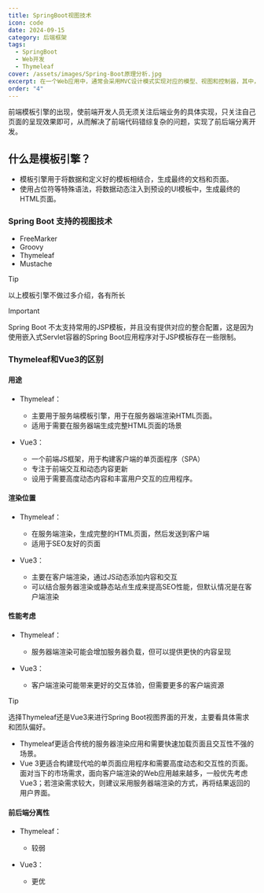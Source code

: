 ```yaml
---
title: SpringBoot视图技术
icon: code
date: 2024-09-15
category: 后端框架
tags:
  - SpringBoot
  - Web开发
  - Thymeleaf
cover: /assets/images/Spring-Boot原理分析.jpg
excerpt: 在一个Web应用中，通常会采用MVC设计模式实现对应的模型、视图和控制器，其中，视图是用户看到并与之交互的界面。对最初的Web应用来说，视图是由HTML元素组成的静态界面；而后期的Web应用更倾向于使用动态模板技术，从而实现前后端分离和页面的动态数据展示。
order: "4"
---
```


前端模板引擎的出现，使前端开发人员无须关注后端业务的具体实现，只关注自己页面的呈现效果即可，从而解决了前端代码错综复杂的问题，实现了前后端分离开发。

## 什么是模板引擎？

- 模板引擎用于将数据和定义好的模板相结合，生成最终的文档和页面。
- 使用占位符等特殊语法，将数据动态注入到预设的UI模板中，生成最终的HTML页面。

### Spring Boot 支持的视图技术

- FreeMarker
- Groovy
- Thymeleaf
- Mustache

> [!tip]
> 以上模板引擎不做过多介绍，各有所长

>[!important]
>Spring Boot 不太支持常用的JSP模板，并且没有提供对应的整合配置，这是因为使用嵌入式Servlet容器的Spring Boot应用程序对于JSP模板存在一些限制。


### Thymeleaf和Vue3的区别

#### 用途

- Thymeleaf：
	- 主要用于服务端模板引擎，用于在服务器端渲染HTML页面。
	- 适用于需要在服务器端生成完整HTML页面的场景

- Vue3：
	- 一个前端JS框架，用于构建客户端的单页面程序（SPA）
	- 专注于前端交互和动态内容更新
	- 设用于需要高度动态内容和丰富用户交互的应用程序。

#### 渲染位置

- Thymeleaf：
	- 在服务端渲染，生成完整的HTML页面，然后发送到客户端
	- 适用于SEO友好的页面

- Vue3：
	- 主要在客户端渲染，通过JS动态添加内容和交互
	- 可以结合服务器渲染或静态站点生成来提高SEO性能，但默认情况是在客户端渲染

#### 性能考虑

- Thymeleaf：
	- 服务器端渲染可能会增加服务器负载，但可以提供更快的内容呈现

- Vue3：
	- 客户端渲染可能带来更好的交互体验，但需要更多的客户端资源

> [!tip]
>选择Thymeleaf还是Vue3来进行Spring Boot视图界面的开发，主要看具体需求和团队偏好。
>- Thymeleaf更适合传统的服务器渲染应用和需要快速加载页面且交互性不强的场景。
>- Vue 3更适合构建现代哈的单页面应用程序和需要高度动态和交互性的页面。
>面对当下的市场需求，面向客户端渲染的Web应用越来越多，一般优先考虑Vue3；若渲染需求较大，则建议采用服务器端渲染的方式，再将结果返回的用户界面。


#### 前后端分离性

- Thymeleaf：
	- 较弱

- Vue3：
	- 更优